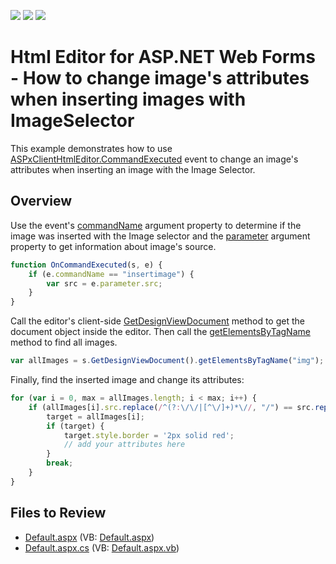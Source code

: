 <!-- default badges list -->
![](https://img.shields.io/endpoint?url=https://codecentral.devexpress.com/api/v1/VersionRange/128544771/13.2.9%2B)
[![](https://img.shields.io/badge/Open_in_DevExpress_Support_Center-FF7200?style=flat-square&logo=DevExpress&logoColor=white)](https://supportcenter.devexpress.com/ticket/details/T109859)
[![](https://img.shields.io/badge/📖_How_to_use_DevExpress_Examples-e9f6fc?style=flat-square)](https://docs.devexpress.com/GeneralInformation/403183)
<!-- default badges end -->
# Html Editor for ASP.NET Web Forms - How to change image's attributes when inserting images with ImageSelector

This example demonstrates how to use [ASPxClientHtmlEditor.CommandExecuted](https://docs.devexpress.com/AspNet/js-ASPxClientHtmlEditor.CommandExecuted) event to change an image's attributes when inserting an image with the Image Selector.

## Overview

Use the event's [commandName](https://docs.devexpress.com/AspNet/js-ASPxClientHtmlEditorCommandEventArgs.commandName) argument property to determine if the image was inserted with the Image selector and the [parameter](https://docs.devexpress.com/AspNet/js-ASPxClientHtmlEditorCommandEventArgs.parameter) argument property to get information about image's source.

```js
function OnCommandExecuted(s, e) {
    if (e.commandName == "insertimage") {
        var src = e.parameter.src;
    }
}

```

Call the editor's client-side [GetDesignViewDocument](https://docs.devexpress.com/AspNet/js-ASPxClientHtmlEditor.GetDesignViewDocument) method to get the document object inside the editor. Then call the [getElementsByTagName](https://developer.mozilla.org/en-US/docs/Web/API/Element/getElementsByTagName) method to find all images.

```js
var allImages = s.GetDesignViewDocument().getElementsByTagName("img");
```

Finally, find the inserted image and change its attributes:


```js
for (var i = 0, max = allImages.length; i < max; i++) {
    if (allImages[i].src.replace(/^(?:\/\/|[^\/]+)*\//, "/") == src.replace(/^(?:\/\/|[^\/]+)*\//, "/")) {
        target = allImages[i];
        if (target) {
            target.style.border = '2px solid red';
            // add your attributes here
        }
        break;
    }
}
```

## Files to Review

* [Default.aspx](./CS/Default.aspx) (VB: [Default.aspx](./VB/Default.aspx))
* [Default.aspx.cs](./CS/Default.aspx.cs) (VB: [Default.aspx.vb](./VB/Default.aspx.vb))
